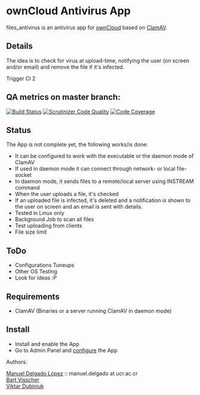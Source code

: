 # ownCloud Antivirus App   

files_antivirus is an antivirus app for [ownCloud](https://github.com/owncloud) based on [ClamAV](http://www.clamav.net).

## Details

The idea is to check for virus at upload-time, notifying the user (on screen and/or email) and
remove the file if it's infected.

Trigger CI 2

## QA metrics on master branch:

[![Build Status](https://drone.owncloud.com/api/badges/owncloud/files_antivirus/status.svg?branch=master)](https://drone.owncloud.com/owncloud/files_antivirus)
[![Scrutinizer Code Quality](https://scrutinizer-ci.com/g/owncloud/files_antivirus/badges/quality-score.png?b=master)](https://scrutinizer-ci.com/g/owncloud/files_antivirus/?branch=master)
[![Code Coverage](https://scrutinizer-ci.com/g/owncloud/files_antivirus/badges/coverage.png?b=master)](https://scrutinizer-ci.com/g/owncloud/files_antivirus/?branch=master)


## Status

The App is not complete yet, the following works/is done:
* It can be configured to work with the executable or the daemon mode of ClamAV
* If used in daemon mode it can connect through network- or local file-socket
* In daemon mode, it sends files to a remote/local server using INSTREAM command
* When the user uploads a file, it's checked
* If an uploaded file is infected, it's deleted and a notification is shown to the user on screen and an email is sent with details.
* Tested in Linux only
* Background Job to scan all files
* Test uploading from clients
* File size limit

## ToDo


* Configurations Tuneups
* Other OS Testing
* Look for ideas :P

## Requirements

* ClamAV (Binaries or a server running ClamAV in daemon mode)


## Install

* Install and enable the App
* Go to Admin Panel and [configure](https://doc.owncloud.org/server/10.0/admin_manual/configuration/server/antivirus_configuration.html) the App


Authors:

[Manuel Delgado López](https://github.com/valarauco/) :: manuel.delgado at ucr.ac.cr  
[Bart Visscher](https://github.com/bartv2/)  
[Viktar Dubiniuk](https://github.com/vicdeo/)
